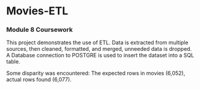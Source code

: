 # Movies-ETL
### Module 8 Coursework

This project demonstrates the use of ETL.
 Data is extracted from multiple sources, then cleaned, formatted, and merged, unneeded data is dropped.
 A Database connection to POSTGRE is used to insert the dataset into a SQL table.
 
 
 Some disparity was encountered: The expected rows in movies (6,052), actual rows found (6,077).
 
